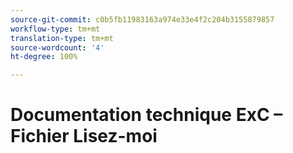 ```yaml
---
source-git-commit: c0b5fb11983163a974e33e4f2c204b3155879857
workflow-type: tm+mt
translation-type: tm+mt
source-wordcount: '4'
ht-degree: 100%

---
```


# Documentation technique ExC – Fichier Lisez-moi
